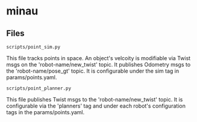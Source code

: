 # minau


## Files
```
scripts/point_sim.py 
```
This file tracks points in space. An object's velcoity is modifiable via Twist msgs on the 'robot-name/new\_twist' topic. It publishes Odometry msgs to the 'robot-name/pose\_gt' topic. It is configurable under the sim tag in params/points.yaml.
```
scripts/point_planner.py
```
This file publishes Twist msgs to the 'robot-name/new\_twist' topic. It is configurable via the 'planners' tag and under each robot's configuration tags in the params/points.yaml.
